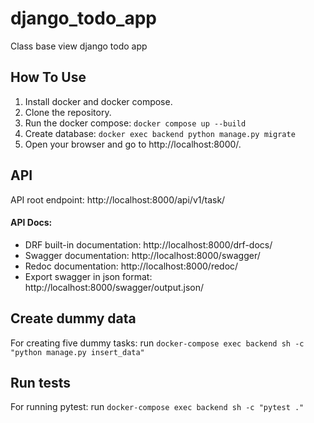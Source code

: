 # django_todo_app
Class base view django todo app

## How To Use
1. Install docker and docker compose.
2. Clone the repository.
3. Run the docker compose: `docker compose up --build` 
4. Create database: `docker exec backend python manage.py migrate`
5. Open your browser and go to http://localhost:8000/.

## API
API root endpoint: http://localhost:8000/api/v1/task/
#### API Docs:
- DRF built-in documentation: http://localhost:8000/drf-docs/
- Swagger documentation: http://localhost:8000/swagger/
- Redoc documentation: http://localhost:8000/redoc/
- Export swagger in json format: http://localhost:8000/swagger/output.json/

## Create dummy data
For creating five dummy tasks:
run `docker-compose exec backend sh -c "python manage.py insert_data"`

## Run tests
For running pytest:
run `docker-compose exec backend sh -c "pytest ."`

